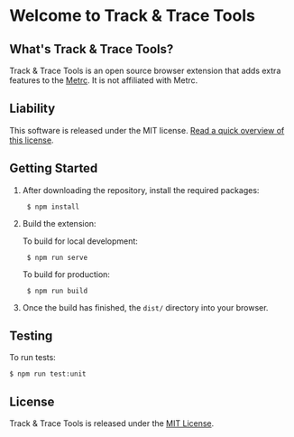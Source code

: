 # Welcome to Track & Trace Tools

## What's Track & Trace Tools?

Track & Trace Tools is an open source browser extension that adds extra features to the [Metrc](https://www.metrc.com). It is not affiliated with Metrc.

## Liability

This software is released under the MIT license. [Read a quick overview of this license](https://choosealicense.com/licenses/mit/).

## Getting Started

1. After downloading the repository, install the required packages:

        $ npm install

2. Build the extension:

    To build for local development:

        $ npm run serve

    To build for production:

        $ npm run build

3. Once the build has finished, the `dist/` directory into your browser.

## Testing

To run tests:

    $ npm run test:unit

## License

Track & Trace Tools is released under the [MIT License](https://opensource.org/licenses/MIT).